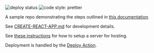 ![deploy status](https://github.com/jpmunz/sample-web-app/workflows/Build%20and%20Deploy/badge.svg)
![code style: prettier](https://img.shields.io/badge/code_style-prettier-ff69b4.svg?style=plastic")

A sample repo demonstrating the steps outlined in [this documentation](https://development-recipes.readthedocs.io/en/latest/web.html).

See [CREATE-REACT-APP.md](CREATE-REACT-APP.md) for development details.

See [these instructions](https://development-recipes.readthedocs.io/en/latest/hosting.html) for how to setup a server for hosting.

Deployment is handled by the [Deploy Action](.github/workflows/deploy.yml).
